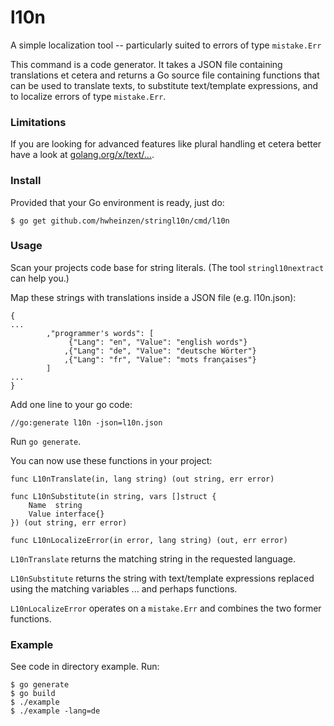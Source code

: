 # l10n
A simple localization tool -- 
particularly suited to errors of type `mistake.Err`

This command is a code generator. 
It takes a JSON file containing translations et cetera
and returns a Go source file containing functions that can be used
to translate texts, to substitute text/template expressions, and to
localize errors of type `mistake.Err`.

### Limitations
If you are looking for advanced features like plural handling et cetera
better have a look at [golang.org/x/text/...](https://golang.org/x/text).

### Install
Provided that your Go environment is ready, just do:

`$ go get github.com/hwheinzen/stringl10n/cmd/l10n`

### Usage
Scan your projects code base for string literals.
(The tool `stringl10nextract` can help you.)

Map these strings with translations inside a JSON file (e.g. l10n.json):

```
{
...
		,"programmer's words": [
			 {"Lang": "en", "Value": "english words"}
			,{"Lang": "de", "Value": "deutsche Wörter"}
			,{"Lang": "fr", "Value": "mots françaises"}
		]
...
}
```

Add one line to your go code:

`//go:generate l10n -json=l10n.json`

Run `go generate`.

You can now use these functions in your project:

```
func L10nTranslate(in, lang string) (out string, err error)

func L10nSubstitute(in string, vars []struct {
	Name  string
	Value interface{}
}) (out string, err error)

func L10nLocalizeError(in error, lang string) (out, err error)
```

`L10nTranslate` returns the matching string in the requested language.

`L10nSubstitute` returns the string with text/template expressions replaced using the matching variables ... and perhaps functions.

`L10nLocalizeError` operates on a `mistake.Err` and combines the two former functions.

### Example
See code in directory example. Run:

```
$ go generate
$ go build
$ ./example
$ ./example -lang=de
```
